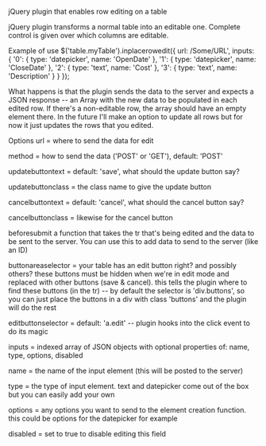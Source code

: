

jQuery plugin that enables row editing on a table

jQuery plugin transforms a normal table into an editable one. Complete control is given over which columns are editable.

Example of use
$('table.myTable').inplacerowedit({ url: /Some/URL', inputs: { '0': { type: 'datepicker', name: 'OpenDate' }, '1': { type: 'datepicker', name: 'CloseDate' }, '2': { type: 'text', name: 'Cost' }, '3': { type: 'text', name: 'Description' } } });

What happens is that the plugin sends the data to the server and expects a JSON response -- an Array with the new data to be populated in each edited row. If there's a non-editable row, the array should have an empty element there. In the future I'll make an option to update all rows but for now it just updates the rows that you edited.

Options
url = where to send the data for edit

method = how to send the data ('POST' or 'GET'), default: 'POST'

updatebuttontext = default: 'save', what should the update button say?


updatebuttonclass = the class name to give the update button

cancelbuttontext = default: 'cancel', what should the cancel button say?

cancelbuttonclass = likewise for the cancel button

beforesubmit a function that takes the tr that's being edited and the data to be sent to the server. You can use this to add data to send to the server (like an ID)

buttonareaselector = your table has an edit button right? and possibly others? these buttons must be hidden when we're in edit mode and replaced with other buttons (save & cancel). this tells the plugin where to find these buttons (in the tr) -- by default the selector is 'div.buttons', so you can just place the buttons in a div with class 'buttons' and the plugin will do the rest

editbuttonselector = default: 'a.edit' -- plugin hooks into the click event to do its magic

inputs = indexed array of JSON objects with optional properties of: name, type, options, disabled

name = the name of the input element (this will be posted to the server)

type = the type of input element. text and datepicker come out of the box but you can easily add your own

options = any options you want to send to the element creation function. this could be options for the datepicker for example

disabled = set to true to disable editing this field
